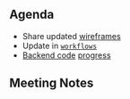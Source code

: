 ## Agenda

* Share updated [wireframes](wireframes)
* Update in [`workflows`](https://github.com/ineshbose/portion-mate/tree/develop/.github/workflows)
* [Backend code](https://github.com/ineshbose/portion-mate/tree/develop/src/backend) [progress](https://github.com/ineshbose/portion-mate/projects/2)

## Meeting Notes
